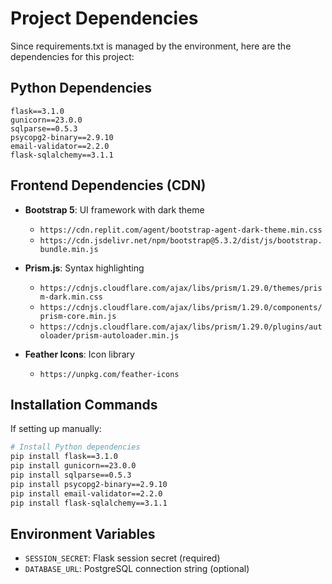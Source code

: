 # Project Dependencies

Since requirements.txt is managed by the environment, here are the dependencies for this project:

## Python Dependencies

```
flask==3.1.0
gunicorn==23.0.0
sqlparse==0.5.3
psycopg2-binary==2.9.10
email-validator==2.2.0
flask-sqlalchemy==3.1.1
```

## Frontend Dependencies (CDN)

- **Bootstrap 5**: UI framework with dark theme
  - `https://cdn.replit.com/agent/bootstrap-agent-dark-theme.min.css`
  - `https://cdn.jsdelivr.net/npm/bootstrap@5.3.2/dist/js/bootstrap.bundle.min.js`

- **Prism.js**: Syntax highlighting
  - `https://cdnjs.cloudflare.com/ajax/libs/prism/1.29.0/themes/prism-dark.min.css`
  - `https://cdnjs.cloudflare.com/ajax/libs/prism/1.29.0/components/prism-core.min.js`
  - `https://cdnjs.cloudflare.com/ajax/libs/prism/1.29.0/plugins/autoloader/prism-autoloader.min.js`

- **Feather Icons**: Icon library
  - `https://unpkg.com/feather-icons`

## Installation Commands

If setting up manually:

```bash
# Install Python dependencies
pip install flask==3.1.0
pip install gunicorn==23.0.0
pip install sqlparse==0.5.3
pip install psycopg2-binary==2.9.10
pip install email-validator==2.2.0
pip install flask-sqlalchemy==3.1.1
```

## Environment Variables

- `SESSION_SECRET`: Flask session secret (required)
- `DATABASE_URL`: PostgreSQL connection string (optional)